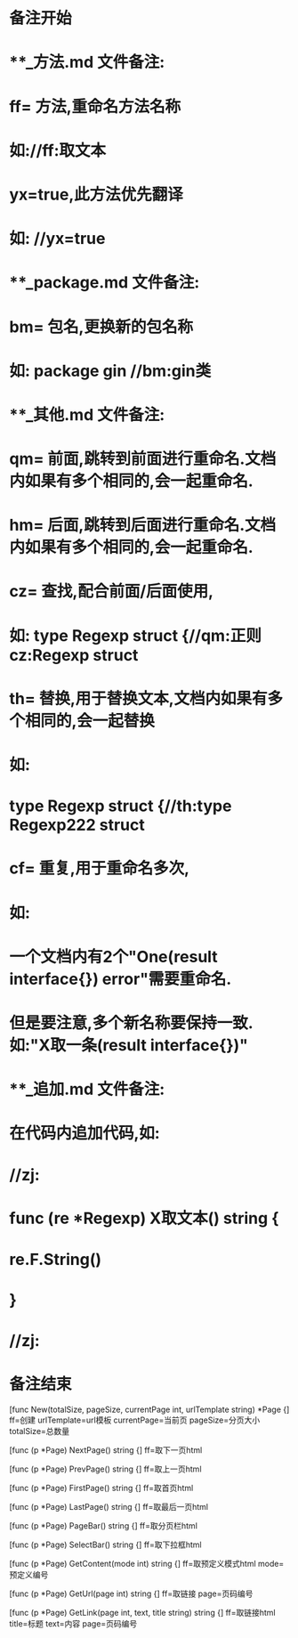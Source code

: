 # 备注开始
# **_方法.md 文件备注:
# ff= 方法,重命名方法名称
# 如://ff:取文本
#
# yx=true,此方法优先翻译
# 如: //yx=true


# **_package.md 文件备注:
# bm= 包名,更换新的包名称 
# 如: package gin //bm:gin类


# **_其他.md 文件备注:
# qm= 前面,跳转到前面进行重命名.文档内如果有多个相同的,会一起重命名.
# hm= 后面,跳转到后面进行重命名.文档内如果有多个相同的,会一起重命名.
# cz= 查找,配合前面/后面使用,
# 如: type Regexp struct {//qm:正则 cz:Regexp struct
#
# th= 替换,用于替换文本,文档内如果有多个相同的,会一起替换
# 如:
# type Regexp struct {//th:type Regexp222 struct
#
# cf= 重复,用于重命名多次,
# 如: 
# 一个文档内有2个"One(result interface{}) error"需要重命名.
# 但是要注意,多个新名称要保持一致. 如:"X取一条(result interface{})"


# **_追加.md 文件备注:
# 在代码内追加代码,如:
# //zj:
# func (re *Regexp) X取文本() string { 
#    re.F.String()
# }
# //zj:
# 备注结束

[func New(totalSize, pageSize, currentPage int, urlTemplate string) *Page {]
ff=创建
urlTemplate=url模板
currentPage=当前页
pageSize=分页大小
totalSize=总数量

[func (p *Page) NextPage() string {]
ff=取下一页html

[func (p *Page) PrevPage() string {]
ff=取上一页html

[func (p *Page) FirstPage() string {]
ff=取首页html

[func (p *Page) LastPage() string {]
ff=取最后一页html

[func (p *Page) PageBar() string {]
ff=取分页栏html

[func (p *Page) SelectBar() string {]
ff=取下拉框html

[func (p *Page) GetContent(mode int) string {]
ff=取预定义模式html
mode=预定义编号

[func (p *Page) GetUrl(page int) string {]
ff=取链接
page=页码编号

[func (p *Page) GetLink(page int, text, title string) string {]
ff=取链接html
title=标题
text=内容
page=页码编号
